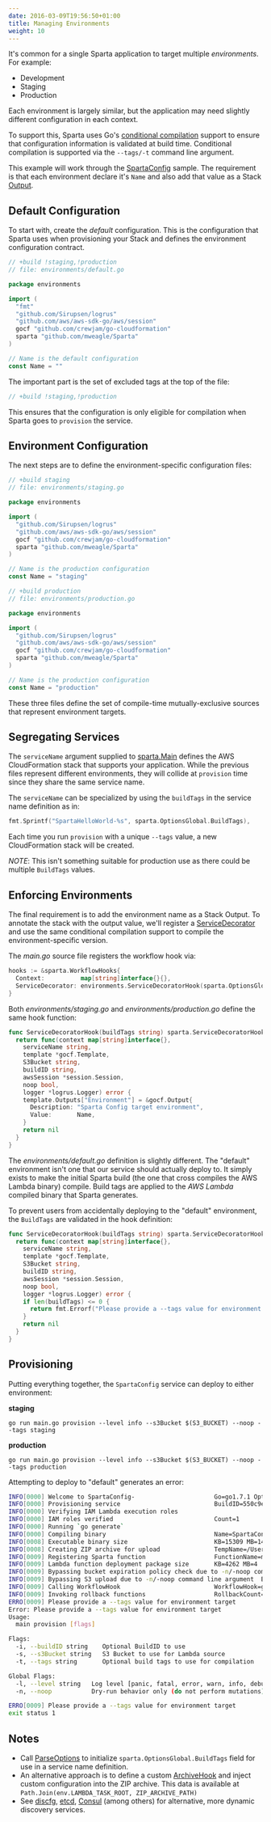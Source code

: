 ```yaml
---
date: 2016-03-09T19:56:50+01:00
title: Managing Environments
weight: 10
---
```


It's common for a single Sparta application to target multiple *environments*. For example:

* Development
* Staging
* Production

Each environment is largely similar, but the application may need slightly different configuration in each context.

To support this, Sparta uses Go's [conditional compilation](http://dave.cheney.net/2013/10/12/how-to-use-conditional-compilation-with-the-go-build-tool) support to ensure that configuration information is validated at build time.  Conditional compilation is supported via the `--tags/-t` command line argument.

This example will work through the [SpartaConfig](https://github.com/mweagle/SpartaConfig) sample. The requirement is that each environment declare it's `Name` and also add that value as a Stack [Output](http://docs.aws.amazon.com/AWSCloudFormation/latest/UserGuide/outputs-section-structure.html).

## Default Configuration

To start with, create the _default_ configuration. This is the configuration that Sparta uses when provisioning your Stack and defines the environment configuration contract.

```go
// +build !staging,!production
// file: environments/default.go

package environments

import (
  "fmt"
  "github.com/Sirupsen/logrus"
  "github.com/aws/aws-sdk-go/aws/session"
  gocf "github.com/crewjam/go-cloudformation"
  sparta "github.com/mweagle/Sparta"
)

// Name is the default configuration
const Name = ""
```

The important part is the set of excluded tags at the top of the file:

```go
// +build !staging,!production
```

This ensures that the configuration is only eligible for compilation when Sparta goes to `provision` the service.

## Environment Configuration

The next steps are to define the environment-specific configuration files:

```go
// +build staging
// file: environments/staging.go

package environments

import (
  "github.com/Sirupsen/logrus"
  "github.com/aws/aws-sdk-go/aws/session"
  gocf "github.com/crewjam/go-cloudformation"
  sparta "github.com/mweagle/Sparta"
)

// Name is the production configuration
const Name = "staging"

```


```go
// +build production
// file: environments/production.go

package environments

import (
  "github.com/Sirupsen/logrus"
  "github.com/aws/aws-sdk-go/aws/session"
  gocf "github.com/crewjam/go-cloudformation"
  sparta "github.com/mweagle/Sparta"
)

// Name is the production configuration
const Name = "production"

```

These three files define the set of compile-time mutually-exclusive sources that represent environment targets.

## Segregating Services

The `serviceName` argument supplied to [sparta.Main](https://godoc.org/github.com/mweagle/Sparta#Main) defines the AWS CloudFormation stack that supports your application.  While the previous files represent different environments, they will collide at `provision` time since they share the same service name.

The `serviceName` can be specialized by using the `buildTags` in the service name definition as in:

```go
fmt.Sprintf("SpartaHelloWorld-%s", sparta.OptionsGlobal.BuildTags),
```

Each time you run `provision` with a unique `--tags` value, a new CloudFormation stack will be created.

*NOTE*: This isn't something suitable for production use as there could be multiple `BuildTags` values.

## Enforcing Environments

The final requirement is to add the environment name as a Stack Output. To annotate the stack with the output value, we'll register a [ServiceDecorator](https://godoc.org/github.com/mweagle/Sparta#ServiceDecoratorHook) and use the same conditional compilation support to compile the environment-specific version.

The _main.go_ source file registers the workflow hook via:

```go
hooks := &sparta.WorkflowHooks{
  Context:          map[string]interface{}{},
  ServiceDecorator: environments.ServiceDecoratorHook(sparta.OptionsGlobal.BuildTags),
}
```

Both _environments/staging.go_ and _environments/production.go_ define the same hook function:

```go
func ServiceDecoratorHook(buildTags string) sparta.ServiceDecoratorHook {
  return func(context map[string]interface{},
    serviceName string,
    template *gocf.Template,
    S3Bucket string,
    buildID string,
    awsSession *session.Session,
    noop bool,
    logger *logrus.Logger) error {
    template.Outputs["Environment"] = &gocf.Output{
      Description: "Sparta Config target environment",
      Value:       Name,
    }
    return nil
  }
}
```

The _environments/default.go_ definition is slightly different. The "default" environment isn't one that our service should actually deploy to. It simply exists to make the initial Sparta build (the one that cross compiles the AWS Lambda binary) compile.  Build tags are applied to the *AWS Lambda* compiled binary that Sparta generates.

To prevent users from accidentally deploying to the "default" environment, the `BuildTags` are validated in the hook definition:

```go
func ServiceDecoratorHook(buildTags string) sparta.ServiceDecoratorHook {
  return func(context map[string]interface{},
    serviceName string,
    template *gocf.Template,
    S3Bucket string,
    buildID string,
    awsSession *session.Session,
    noop bool,
    logger *logrus.Logger) error {
    if len(buildTags) <= 0 {
      return fmt.Errorf("Please provide a --tags value for environment target")
    }
    return nil
  }
}
```

## Provisioning

Putting everything together, the `SpartaConfig` service can deploy to either environment:

**staging**

    go run main.go provision --level info --s3Bucket $(S3_BUCKET) --noop --tags staging

**production**

    go run main.go provision --level info --s3Bucket $(S3_BUCKET) --noop --tags production

Attempting to deploy to "default" generates an error:

```bash
INFO[0000] Welcome to SpartaConfig-                      Go=go1.7.1 Option=provision SpartaVersion=0.9.2 UTC=2016-10-12T04:07:35Z
INFO[0000] Provisioning service                          BuildID=550c9e360426f48201c885c0abeb078dfc000a0a NOOP=true Tags=
INFO[0000] Verifying IAM Lambda execution roles
INFO[0000] IAM roles verified                            Count=1
INFO[0000] Running `go generate`
INFO[0000] Compiling binary                              Name=SpartaConfig_.lambda.amd64
INFO[0008] Executable binary size                        KB=15309 MB=14
INFO[0008] Creating ZIP archive for upload               TempName=/Users/mweagle/Documents/gopath/src/github.com/mweagle/SpartaConfig/SpartaConfig_104207098
INFO[0009] Registering Sparta function                   FunctionName=main.helloWorld
INFO[0009] Lambda function deployment package size       KB=4262 MB=4
INFO[0009] Bypassing bucket expiration policy check due to -n/-noop command line argument  BucketName=weagle
INFO[0009] Bypassing S3 upload due to -n/-noop command line argument  Bucket=weagle Key=SpartaConfig-/SpartaConfig_104207098
INFO[0009] Calling WorkflowHook                          WorkflowHook=github.com/mweagle/SpartaConfig/environments.ServiceDecoratorHook.func1 WorkflowHookContext=map[]
INFO[0009] Invoking rollback functions                   RollbackCount=0
ERRO[0009] Please provide a --tags value for environment target
Error: Please provide a --tags value for environment target
Usage:
  main provision [flags]

Flags:
  -i, --buildID string    Optional BuildID to use
  -s, --s3Bucket string   S3 Bucket to use for Lambda source
  -t, --tags string       Optional build tags to use for compilation

Global Flags:
  -l, --level string   Log level [panic, fatal, error, warn, info, debug] (default "info")
  -n, --noop           Dry-run behavior only (do not perform mutations)

ERRO[0009] Please provide a --tags value for environment target
exit status 1
```

## Notes

  - Call [ParseOptions](https://godoc.org/github.com/mweagle/Sparta#ParseOptions) to initialize  `sparta.OptionsGlobal.BuildTags` field for use in a service name definition.
  - An alternative approach is to define a custom [ArchiveHook](https://godoc.org/github.com/mweagle/Sparta#ArchiveHook) and inject custom configuration into the ZIP archive. This data is available at `Path.Join(env.LAMBDA_TASK_ROOT, ZIP_ARCHIVE_PATH)`
  - See [discfg](https://github.com/tmaiaroto/discfg), [etcd](https://github.com/coreos/etcd), [Consul](https://www.consul.io/) (among others) for alternative, more dynamic discovery services.